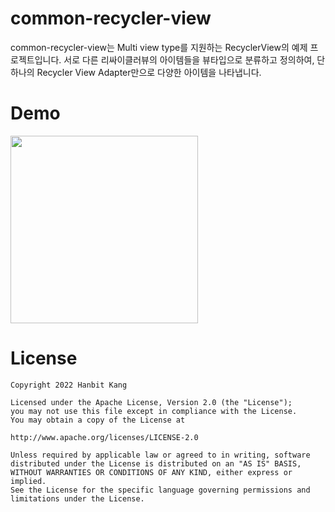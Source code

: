 # common-recycler-view
common-recycler-view는 Multi view type를 지원하는 RecyclerView의 예제 프로젝트입니다. 서로 다른 리싸이클러뷰의 아이템들을 뷰타입으로 분류하고 정의하여, 단 하나의 Recycler View Adapter만으로 다양한 아이템을 나타냅니다.

# Demo
<img src="https://user-images.githubusercontent.com/58168528/180593351-fd6a0e72-b9af-44da-acd3-7c86846be3e1.png"  width="300"/>

# License
```
Copyright 2022 Hanbit Kang

Licensed under the Apache License, Version 2.0 (the "License");
you may not use this file except in compliance with the License.
You may obtain a copy of the License at

http://www.apache.org/licenses/LICENSE-2.0

Unless required by applicable law or agreed to in writing, software
distributed under the License is distributed on an "AS IS" BASIS,
WITHOUT WARRANTIES OR CONDITIONS OF ANY KIND, either express or implied.
See the License for the specific language governing permissions and
limitations under the License.
```
